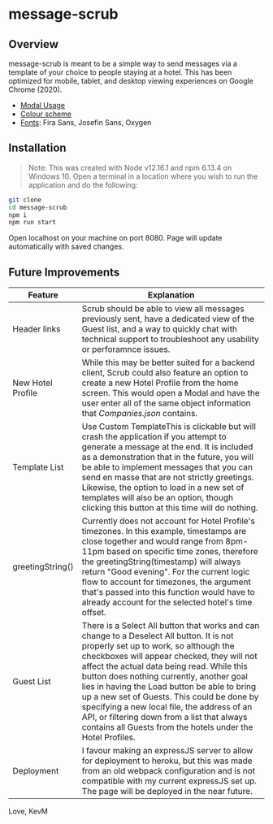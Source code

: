 # message-scrub

## Overview

message-scrub is meant to be a simple way to send messages via a template of your choice to people staying at a hotel. This has been optimized for mobile, tablet, and desktop viewing experiences on Google Chrome (2020).
- [Modal Usage](https://ant.design/components/modal/)
- [Colour scheme](https://i.pinimg.com/originals/b2/08/7c/b2087ca8dee38f96d7ac8b332014655c.png)
- [Fonts](https://fonts.google.com/): Fira Sans, Josefin Sans, Oxygen

## Installation
> Note: This was created with Node v12.16.1 and npm 6.13.4 on Windows 10.
Open a terminal in a location where you wish to run the application and do the following:
```sh
git clone 
cd message-scrub
npm i
npm run start
```
Open localhost on your machine on port 8080. Page will update automatically with saved changes.

## Future Improvements
| Feature | Explanation |
| ------ | ------ |
| Header links | Scrub should be able to view all messages previously sent, have a dedicated view of the Guest list, and a way to quickly chat with technical support to troubleshoot any usability or perforamnce issues. |
| New Hotel Profile | While this may be better suited for a backend client, Scrub could also feature an option to create a new Hotel Profile from the home screen. This would open a Modal and have the user enter all of the same object information that _Companies.json_ contains. |
| Template List | Use Custom TemplateThis is clickable but will crash the application if you attempt to generate a message at the end. It is included as a demonstration that in the future, you will be able to implement messages that you can send en masse that are not strictly greetings. Likewise, the option to load in a new set of templates will also be an option, though clicking this button at this time will do nothing. |
| greetingString() | Currently does not account for Hotel Profile's timezones. In this example, timestamps are close together and would range from 8pm-11pm based on specific time zones, therefore the greetingString(timestamp) will always return "Good evening". For the current logic flow to account for timezones, the argument that's passed into this function would have to already account for the selected hotel's time offset. |
| Guest List | There is a Select All button that works and can change to a Deselect All button. It is not properly set up to work, so although the checkboxes will appear checked, they will not affect the actual data being read. While this button does nothing currently, another goal lies in having the Load button be able to bring up a new set of Guests. This could be done by specifying a new local file, the address of an API, or filtering down from a list that always contains all Guests from the hotels under the Hotel Profiles. |
| Deployment | I favour making an expressJS server to allow for deployment to heroku, but this was made from an old webpack configuration and is not compatible with my current expressJS set up. The page will be deployed in the near future. |

Love,
KevM